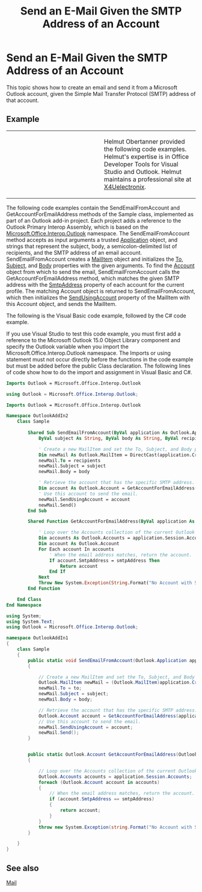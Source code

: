 ﻿---
title: 'Send an E-Mail Given the SMTP Address of an Account'
TOCTitle: 'Send an E-Mail Given the SMTP Address of an Account'
ms:assetid: 4ff4aaac-54ba-45c7-8b2e-aeba35af1e56
ms:mtpsurl: https://msdn.microsoft.com/en-us/library/Ff462095(v=office.15)
ms:contentKeyID: 55119865
ms.date: 07/24/2014
mtps_version: v=office.15
dev_langs:
- vb
- csharp
---

# Send an E-Mail Given the SMTP Address of an Account

This topic shows how to create an email and send it from a Microsoft Outlook account, given the Simple Mail Transfer Protocol (SMTP) address of that account.

## Example

<table>
<colgroup>
<col style="width: 50%" />
<col style="width: 50%" />
</colgroup>
<tbody>
<tr class="odd">
<td><p></p></td>
<td><p>Helmut Obertanner provided the following code examples. Helmut's expertise is in Office Developer Tools for Visual Studio and Outlook. Helmut maintains a professional site at <a href="http://www.outlooksharp.de/">X4Uelectronix</a>.</p></td>
</tr>
</tbody>
</table>


The following code examples contain the SendEmailFromAccount and GetAccountForEmailAddress methods of the Sample class, implemented as part of an Outlook add-in project. Each project adds a reference to the Outlook Primary Interop Assembly, which is based on the [Microsoft.Office.Interop.Outlook](https://msdn.microsoft.com/en-us/library/bb610835\(v=office.15\)) namespace. The SendEmailFromAccount method accepts as input arguments a trusted [Application](https://msdn.microsoft.com/en-us/library/bb646615\(v=office.15\)) object, and strings that represent the subject, body, a semicolon-delimited list of recipients, and the SMTP address of an email account. SendEmailFromAccount creates a [MailItem](https://msdn.microsoft.com/en-us/library/bb643865\(v=office.15\)) object and initializes the [To](https://msdn.microsoft.com/en-us/library/bb624372\(v=office.15\)), [Subject](https://msdn.microsoft.com/en-us/library/bb611353\(v=office.15\)), and [Body](https://msdn.microsoft.com/en-us/library/bb646600\(v=office.15\)) properties with the given arguments. To find the [Account](https://msdn.microsoft.com/en-us/library/bb645103\(v=office.15\)) object from which to send the email, SendEmailFromAccount calls the GetAccountForEmailAddress method, which matches the given SMTP address with the [SmtpAddress](https://msdn.microsoft.com/en-us/library/bb623516\(v=office.15\)) property of each account for the current profile. The matching Account object is returned to SendEmailFromAccount, which then initializes the [SendUsingAccount](https://msdn.microsoft.com/en-us/library/bb623679\(v=office.15\)) property of the MailItem with this Account object, and sends the MailItem.

The following is the Visual Basic code example, followed by the C\# code example.

If you use Visual Studio to test this code example, you must first add a reference to the Microsoft Outlook 15.0 Object Library component and specify the Outlook variable when you import the Microsoft.Office.Interop.Outlook namespace. The Imports or using statement must not occur directly before the functions in the code example but must be added before the public Class declaration. The following lines of code show how to do the import and assignment in Visual Basic and C\#.

``` vb
Imports Outlook = Microsoft.Office.Interop.Outlook
```

``` csharp
using Outlook = Microsoft.Office.Interop.Outlook;
```

``` vb
Imports Outlook = Microsoft.Office.Interop.Outlook

Namespace OutlookAddIn2
    Class Sample
        
        Shared Sub SendEmailFromAccount(ByVal application As Outlook.Application, _
            ByVal subject As String, ByVal body As String, ByVal recipients As String, ByVal smtpAddress As String)

            ' Create a new MailItem and set the To, Subject, and Body properties.
            Dim newMail As Outlook.MailItem = DirectCast(application.CreateItem(Outlook.OlItemType.olMailItem), Outlook.MailItem)
            newMail.To = recipients
            newMail.Subject = subject
            newMail.Body = body

            ' Retrieve the account that has the specific SMTP address.
            Dim account As Outlook.Account = GetAccountForEmailAddress(application, smtpAddress)
            ' Use this account to send the email.
            newMail.SendUsingAccount = account
            newMail.Send()
        End Sub

        Shared Function GetAccountForEmailAddress(ByVal application As Outlook.Application, ByVal smtpAddress As String) As Outlook.Account

            ' Loop over the Accounts collection of the current Outlook session.
            Dim accounts As Outlook.Accounts = application.Session.Accounts
            Dim account As Outlook.Account
            For Each account In accounts
                ' When the email address matches, return the account.
                If account.SmtpAddress = smtpAddress Then
                    Return account
                End If
            Next
            Throw New System.Exception(String.Format("No Account with SmtpAddress: {0} exists!", smtpAddress))
        End Function

    End Class
End Namespace
```

``` csharp
using System;
using System.Text;
using Outlook = Microsoft.Office.Interop.Outlook;

namespace OutlookAddIn1
{
    class Sample
    {
        public static void SendEmailFromAccount(Outlook.Application application, string subject, string body, string to, string smtpAddress)
        {

            // Create a new MailItem and set the To, Subject, and Body properties.
            Outlook.MailItem newMail = (Outlook.MailItem)application.CreateItem(Outlook.OlItemType.olMailItem);
            newMail.To = to;
            newMail.Subject = subject;
            newMail.Body = body;

            // Retrieve the account that has the specific SMTP address.
            Outlook.Account account = GetAccountForEmailAddress(application, smtpAddress);
            // Use this account to send the email.
            newMail.SendUsingAccount = account;
            newMail.Send();
        }


        public static Outlook.Account GetAccountForEmailAddress(Outlook.Application application, string smtpAddress)
        {

            // Loop over the Accounts collection of the current Outlook session.
            Outlook.Accounts accounts = application.Session.Accounts;
            foreach (Outlook.Account account in accounts)
            {
                // When the email address matches, return the account.
                if (account.SmtpAddress == smtpAddress)
                {
                    return account;
                }
            }
            throw new System.Exception(string.Format("No Account with SmtpAddress: {0} exists!", smtpAddress));
        }

    }
}
```

## See also



[Mail](mail.md)

